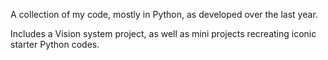 A collection of my code, mostly in Python, as developed over the last year. 

Includes a Vision system project, as well as mini projects recreating iconic starter Python codes.
